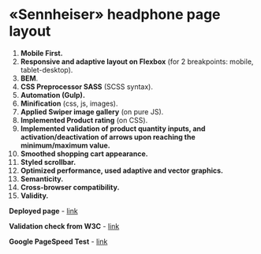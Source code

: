 # «Sennheiser» headphone page layout

1. **Mobile First.**
2. **Responsive and adaptive layout on Flexbox** (for 2 breakpoints: mobile, tablet-desktop).
3. **BEM**.
4. **CSS Preprocessor SASS** (SCSS syntax).
5. **Automation (Gulp).**
6. **Minification** (сss, js, images).
6. **Applied Swiper image gallery** (on pure JS).
6. **Implemented Product rating** (on CSS).
7. **Implemented validation of product quantity inputs, and activation/deactivation of arrows upon reaching the minimum/maximum value.**
7. **Smoothed shopping cart appearance.**
7. **Styled scrollbar.**
11. **Optimized performance, used adaptive and vector graphics.**
3. **Semanticity.**
10. **Cross-browser compatibility.**
11. **Validity.**


**Deployed page** - [link](https://alexfuturist.github.io/test-sennheiser/)

**Validation check from W3C**  - [link](https://validator.w3.org/nu/?doc=https%3A%2F%2Falexfuturist.github.io%2Ftest-sennheiser%2F)

**Google PageSpeed Test**  - [link](https://developers.google.com/speed/pagespeed/insights/?hl=uk&url=https%3A%2F%2Falexfuturist.github.io%2Ftest-sennheiser%2F&tab=desktop)
